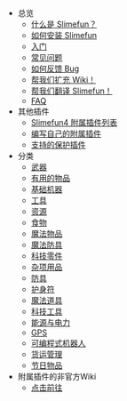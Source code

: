 - 总览
  - [什么是 Slimefun？](/Slimefun-in-a-nutshell)
  - [如何安装 Slimefun](/Installing-Slimefun)
  - [入门](/Getting-Started)
  - [常见问题](/Common-Issues)
  - [如何反馈 Bug](/How-to-report-bugs)
  - [帮我们扩充 Wiki！](/Expanding-the-Wiki)
  - [帮我们翻译 Slimefun！](/Translating-Slimefun)
  - [FAQ](/FAQ)
- 其他插件
  - [Slimefun4 附属插件列表](/Addons)
  - [编写自己的附属插件](/Developer-Guide)
  - [支持的保护插件](/Protection-Plugins)
- 分类
  - [武器](/Weapons)
  - [有用的物品](/Items)
  - [基础机器](/Basic-Machines)
  - [工具](/Tools)
  - [资源](/Resources)
  - [食物](/Food)
  - [魔法物品](/Magical-Items)
  - [魔法防具](/Magical-Armor)
  - [科技零件](/Technical-Components)
  - [杂项用品](/Miscellaneous-Items)
  - [防具](/Armor)
  - [护身符](/Talismans)
  - [魔法道具](/Magical-Gadgets)
  - [科技工具](/Technical-Gadgets)
  - [能源与电力](/Electric-Machines)
  - [GPS](/GPS)
  - [可编程式机器人](/Androids)
  - [货运管理](/Cargo-Management)
  - [节日物品](/Seasonal-Categories)
- 附属插件的非官方Wiki
  - [点击前往](https://slimefun-addons-wiki.guizhanss.net/)
